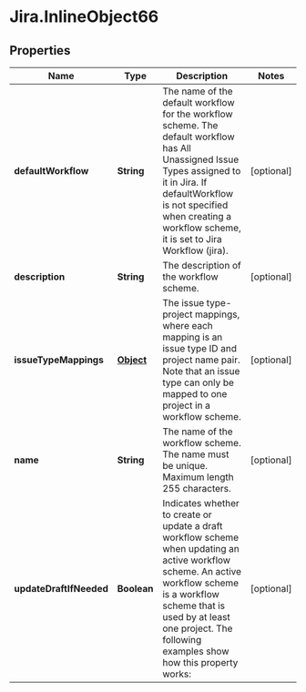 # Jira.InlineObject66

## Properties

Name | Type | Description | Notes
------------ | ------------- | ------------- | -------------
**defaultWorkflow** | **String** | The name of the default workflow for the workflow scheme. The default workflow has All Unassigned Issue Types assigned to it in Jira. If defaultWorkflow is not specified when creating a workflow scheme, it is set to Jira Workflow (jira). | [optional] 
**description** | **String** | The description of the workflow scheme. | [optional] 
**issueTypeMappings** | [**Object**](.md) | The issue type-project mappings, where each mapping is an issue type ID and project name pair. Note that an issue type can only be mapped to one project in a workflow scheme. | [optional] 
**name** | **String** | The name of the workflow scheme. The name must be unique. Maximum length 255 characters. | [optional] 
**updateDraftIfNeeded** | **Boolean** | Indicates whether to create or update a draft workflow scheme when updating an active workflow scheme. An active workflow scheme is a workflow scheme that is used by at least one project. The following examples show how this property works: | [optional] 


